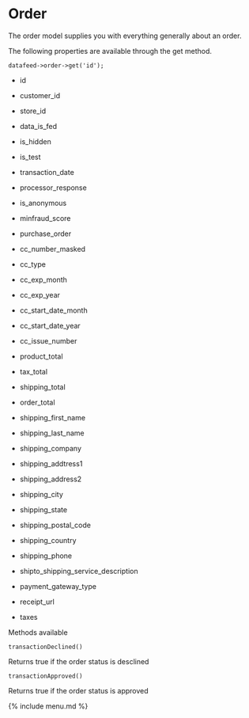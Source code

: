 # Order

The order model supplies you with everything generally about an order.

The following properties are available through the get method.

`datafeed->order->get('id');`

* id
* customer_id
* store_id
* data_is_fed
* is_hidden
* is_test
* transaction_date
* processor_response
* is_anonymous
* minfraud_score
* purchase_order

* cc_number_masked
* cc_type
* cc_exp_month
* cc_exp_year
* cc_start_date_month
* cc_start_date_year
* cc_issue_number

* product_total
* tax_total
* shipping_total
* order_total

* shipping_first_name
* shipping_last_name
* shipping_company
* shipping_addtress1
* shipping_address2
* shipping_city
* shipping_state
* shipping_postal_code
* shipping_country
* shipping_phone
* shipto_shipping_service_description

* payment_gateway_type
* receipt_url
* taxes

Methods available

```
transactionDeclined()
```
Returns true if the order status is desclined

```
transactionApproved()
```
Returns true if the order status is approved

{% include menu.md %}